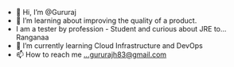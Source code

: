 - 👋 Hi, I’m @Gururaj
- 👀 I’m learning about improving the quality of a product.
- I am a tester by profession - Student and curious about JRE to... Ranganaa
- 🌱 I’m currently learning Cloud Infrastructure and DevOps
- 📫 How to reach me ...gururajh83@gmail.com

<!---
gururajh/gururajh is a ✨ special ✨ repository because its `README.md` (this file) appears on your GitHub profile.
You can click the Preview link to take a look at your changes.
--->
